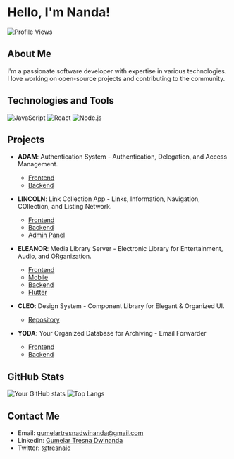 # Hello, I'm Nanda!

![Profile Views](https://komarev.com/ghpvc/?username=gumelartresnadwinanda&style=flat-square)

## About Me

I'm a passionate software developer with expertise in various technologies. I love working on open-source projects and contributing to the community.

## Technologies and Tools

![JavaScript](https://img.shields.io/badge/JavaScript-323330?style=for-the-badge&logo=javascript&logoColor=F7DF1E)
![React](https://img.shields.io/badge/React-20232A?style=for-the-badge&logo=react&logoColor=61DAFB)
![Node.js](https://img.shields.io/badge/Node.js-339933?style=for-the-badge&logo=nodedotjs&logoColor=white)

## Projects

- **ADAM**: Authentication System - Authentication, Delegation, and Access Management.

  - [Frontend](https://github.com/gumelartresnadwinanda/adam-fe)
  - [Backend](https://github.com/gumelartresnadwinanda/adam-be)

- **LINCOLN**: Link Collection App - Links, Information, Navigation, COllection, and Listing Network.

  - [Frontend](https://github.com/gumelartresnadwinanda/linkcoln_fe)
  - [Backend](https://github.com/gumelartresnadwinanda/linkcoln-be)
  - [Admin Panel](https://github.com/gumelartresnadwinanda/linkcoln-president)

- **ELEANOR**: Media Library Server - Electronic Library for Entertainment, Audio, and ORganization.

  - [Frontend](https://github.com/gumelartresnadwinanda/eleanor-fe)
  - [Mobile](https://github.com/gumelartresnadwinanda/eleanor)
  - [Backend](https://github.com/gumelartresnadwinanda/eleanor-be)
  - [Flutter](https://github.com/gumelartresnadwinanda/eleanor-flutter)

- **CLEO**: Design System - Component Library for Elegant & Organized UI.
  - [Repository](https://github.com/gumelartresnadwinanda/cleo)

- **YODA**: Your Organized Database for Archiving - Email Forwarder
  - [Frontend](https://github.com/gumelartresnadwinanda/yoda-fe)
  - [Backend](https://github.com/gumelartresnadwinanda/yoda-be)
    
## GitHub Stats

![Your GitHub stats](https://github-readme-stats.vercel.app/api?username=gumelartresnadwinanda&show_icons=true&theme=radical)
![Top Langs](https://github-readme-stats.vercel.app/api/top-langs/?username=gumelartresnadwinanda&layout=compact&theme=radical)

## Contact Me

- Email: [gumelartresnadwinanda@gmail.com](mailto:gumelartresnadwinanda@gmail.com)
- LinkedIn: [Gumelar Tresna Dwinanda](https://www.linkedin.com/in/tresnaid/)
- Twitter: [@tresnaid](https://twitter.com/tresnaid)
